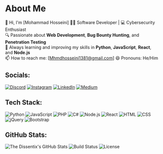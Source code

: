 # About Me
👋 Hi, I'm [Mohammad Hosseini]
👨‍💻 Software Developer | 💻 Cybersecurity Enthusiast  
🔍 Passionate about **Web Development**, **Bug Bounty Hunting**, and **Penetration Testing**  
🌱 Always learning and improving my skills in **Python**, **JavaScript**, **React**, and **Node.js**  
📫 How to reach me: [Mhmdhosseini1381@gmail.com]
😄 Pronouns: He/Him

## Socials:
[![Discord](https://img.shields.io/badge/Discord-7289DA?style=flat&logo=discord&logoColor=white)](https://discord.com/invite/bigbang8793)
[![Instagram](https://img.shields.io/badge/Instagram-E4405F?style=flat&logo=instagram&logoColor=white)](https://instagram.com/mhmdho3eini)
[![LinkedIn](https://img.shields.io/badge/LinkedIn-0077B5?style=flat&logo=linkedin&logoColor=white)](https://linkedin.com/in/mhmdßhosseini1381)
[![Medium](https://img.shields.io/badge/Medium-12100E?style=flat&logo=medium&logoColor=white)](https://medium.com/@yourusername)

## Tech Stack:
![Python](https://img.shields.io/badge/Python-306998?style=flat&logo=python&logoColor=white&size=large)
![JavaScript](https://img.shields.io/badge/JavaScript-F7DF1E?style=flat&logo=javascript&logoColor=black&size=large)
![PHP](https://img.shields.io/badge/PHP-777BB4?style=flat&logo=php&logoColor=white&size=large)
![C#](https://img.shields.io/badge/C%23-239120?style=flat&logo=c-sharp&logoColor=white&size=large)
![Node.js](https://img.shields.io/badge/Node.js-339933?style=flat&logo=node.js&logoColor=white&size=large)
![React](https://img.shields.io/badge/React-61DAFB?style=flat&logo=react&logoColor=black&size=large)
![HTML](https://img.shields.io/badge/HTML-E34F26?style=flat&logo=html5&logoColor=white&size=large)
![CSS](https://img.shields.io/badge/CSS-1572B6?style=flat&logo=css3&logoColor=white&size=large)
![jQuery](https://img.shields.io/badge/jQuery-0769AD?style=flat&logo=jquery&logoColor=white&size=large)
![Bootstrap](https://img.shields.io/badge/Bootstrap-563D7C?style=flat&logo=bootstrap&logoColor=white&size=large)



## GitHub Stats:
![The Dissentix's GitHub Stats](https://github-readme-stats.vercel.app/api?username=MhmdHosseini&show_icons=true&hide_title=true&count_private=true&hide=prs)
![Build Status](https://img.shields.io/badge/Build-passing-brightgreen)
![License](https://img.shields.io/badge/License-MIT-blue)

